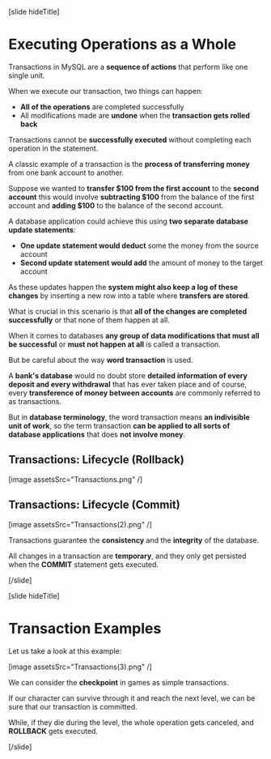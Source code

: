 [slide hideTitle]

# Executing Operations аs a Whole

Transactions in MySQL are a **sequence of actions** that perform like one single unit.

When we execute our transaction, two things can happen:

- **Аll of the operations** are completed successfully
- Аll modifications made are **undone** when the **transaction gets rolled back**

Transactions cannot be **successfully executed** without completing each operation in the statement. 

A classic example of a transaction is the **process of transferring money** from one bank account to another. 

Suppose we wanted to **transfer $100 from the first account** to the **second account** this would involve **subtracting $100** from the balance of the first account and **adding $100** to the balance of the second account. 

A database application could achieve this using **two separate database update statements**:
- **One update statement would deduct** some the money from the source account 
- **Second update statement would add** the amount of money to the target account

As these updates happen the **system might also keep a log of these changes** by inserting a new row into a table where **transfers are stored**.

What is crucial in this scenario is that **all of the changes are completed successfully** or that none of them happen at all.

When it comes to databases **any group of data modifications that must all be successful** or **must not happen at all** is called a transaction.

But be careful about the way **word transaction** is used.

A **bank's database** would no doubt store **detailed information of every deposit and every withdrawal** that has ever taken place and of course, every **transference of money between accounts** are commonly referred to as transactions.

But in **database terminology**, the word transaction means **an indivisible unit of work**, so the term transaction **can be applied to all sorts of database applications** that does **not involve money**.

## Transactions: Lifecycle (Rollback)

[image assetsSrc="Transactions.png" /]

## Transactions: Lifecycle (Commit)

[image assetsSrc="Transactions(2).png" /]

Transactions guarantee the **consistency** and the **integrity** of the database.

All changes in a transaction are **temporary**, and they only get persisted when the **COMMIT** statement gets executed.

[/slide]


[slide hideTitle]

# Transaction Examples

Let us take a look at this example:

[image assetsSrc="Transactions(3).png" /]

We can consider the **checkpoint** in games as simple transactions.

If our character can survive through it and reach the next level, we can be sure that our transaction is committed.

While, if they die during the level, the whole operation gets canceled, and **ROLLBACK** gets executed.

[/slide]


